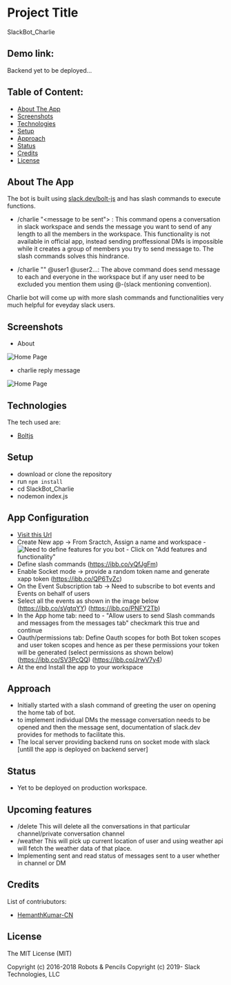 # Project Title

SlackBot_Charlie

## Demo link:

Backend yet to be deployed...

## Table of Content:

- [About The App](#about-the-app)
- [Screenshots](#screenshots)
- [Technologies](#technologies)
- [Setup](#setup)
- [Approach](#approach)
- [Status](#status)
- [Credits](#credits)
- [License](#license)

## About The App

The bot is built using [slack.dev/bolt-js](https://github.com/slackapi/bolt-js) and has slash commands to execute functions.
- /charlie "<message to be sent"> : This command opens a conversation in slack workspace and sends the message you want to send of any length to all the members in the workspace.
This functionality is not available in official app, instead sending proffessional DMs is impossible while it creates a group of members you try to send message to.
The slash commands solves this hindrance.

- /charlie "<message>" @user1 @user2...: The above command does send message to each and everyone in the workspace but if any user need to be excluded you mention them using @-(slack mentioning convention).

Charlie bot will come up with more slash commands and functionalities very much helpful for eveyday slack users.

## Screenshots

- About 

![Home Page](https://i.ibb.co/QJmc3VM/Screenshot-212.png)

- charlie reply message

![Home Page](https://i.ibb.co/9pF8JkV/Screenshot-213.png)

## Technologies

The tech used are:

- [Boltjs](https://github.com/slackapi/bolt-js)

## Setup

- download or clone the repository
- run `npm install`
- cd SlackBot_Charlie
- nodemon index.js

## App Configuration
- [Visit this Url](https://api.slack.com/apps)
- Create New app -> From Sractch, Assign a name and workspace
-![Need to define features for you bot - Click on "Add features and functionality"](https://i.ibb.co/yQfJgFm/Screenshot-350.png)
- Define slash commands
  (https://ibb.co/yQfJgFm)
- Enable Socket mode -> provide a random token name and generate xapp token
  (https://ibb.co/QP6TvZc)
- On the Event Subscription tab -> Need to subscribe to bot events and Events on behalf of users
- Select all the events as shown in the image below
  (https://ibb.co/sVgtqYY)
  (https://ibb.co/PNFY2Tb)
- In the App home tab: need to - "Allow users to send Slash commands and messages from the messages tab" checkmark this true and continue
- Oauth/permissions tab: Define Oauth scopes for both Bot token scopes and user token scopes and hence as per these permissions your token will be generated (select permissions as shown below)
  (https://ibb.co/SV3PcQQ)
  (https://ibb.co/JrwV7y4)
- At the end Install the app to your workspace

## Approach

- Initially started with a slash command of greeting the user on opening the home tab of bot.
- to implement individual DMs the message conversation needs to be opened and then the message sent, documentation of slack.dev provides for methods to facilitate this.
- The local server providing backend runs on socket mode with slack [untill the app is deployed on backend server]

## Status
- Yet to be deployed on production workspace.

## Upcoming features
- /delete This will delete all the conversations in that particular channel/private conversation channel
- /weather This will pick up current location of user and using weather api will fetch the weather data of that place.
- Implementing sent and read status of messages sent to a user whether in channel or DM 

## Credits
List of contriubutors:

- [HemanthKumar-CN](https://github.com/HemanthKumar-CN)

## License
The MIT License (MIT)

Copyright (c) 2016-2018 Robots & Pencils
Copyright (c) 2019- Slack Technologies, LLC
